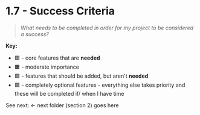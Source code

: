 # 1.7 - Success Criteria
> *What needs to be completed in order for my project to be considered a success?*

**Key:**
- 🟥 - core features that are **needed**
- 🟧 - moderate importance
- 🟩 - features that should be added, but aren't **needed**
- 🟪 - completely optional features - everything else takes priority and these will be completed if/ when I have time



See next: []() <- next folder (section 2) goes here
